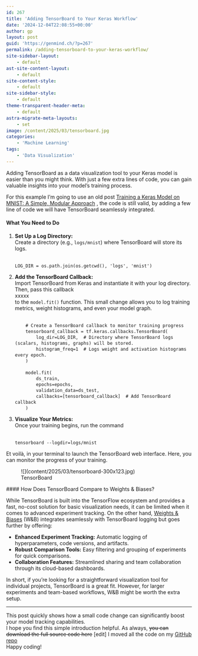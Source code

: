 ```yaml
---
id: 267
title: 'Adding TensorBoard to Your Keras Workflow'
date: '2024-12-04T22:08:55+00:00'
author: gp
layout: post
guid: 'https://genmind.ch/?p=267'
permalink: /adding-tensorboard-to-your-keras-workflow/
site-sidebar-layout:
    - default
ast-site-content-layout:
    - default
site-content-style:
    - default
site-sidebar-style:
    - default
theme-transparent-header-meta:
    - default
astra-migrate-meta-layouts:
    - set
image: /content/2025/03/tensorboard.jpg
categories:
    - 'Machine Learning'
tags:
    - 'Data Visualization'
---
```


Adding TensorBoard as a data visualization tool to your Keras model is easier than you might think. With just a few extra lines of code, you can gain valuable insights into your model’s training process.

For this example I’m going to use an old post [Training a Keras Model on MNIST: A Simple, Modular Approach](https://genmind.ch/training-a-keras-model-on-mnist-a-simple-modular-approach/) , the code is still valid, by adding a few line of code we will have TensorBoard seamlessly integrated.

#### What You Need to Do

1. **Set Up a Log Directory:**  
    Create a directory (e.g., `logs/mnist`) where TensorBoard will store its logs.
    
    ```
    
    LOG_DIR = os.path.join(os.getcwd(), 'logs', 'mnist')
    ```
2. **Add the TensorBoard Callback:**  
    Import TensorBoard from Keras and instantiate it with your log directory. Then, pass this callback  
    xxxxx  
    to the `model.fit()` function. This small change allows you to log training metrics, weight histograms, and even your model graph.
    
    ```
    
        # Create a TensorBoard callback to monitor training progress
        tensorboard_callback = tf.keras.callbacks.TensorBoard(
            log_dir=LOG_DIR,  # Directory where TensorBoard logs (scalars, histograms, graphs) will be stored.
            histogram_freq=1  # Logs weight and activation histograms every epoch.
        )
    
        model.fit(
            ds_train,
            epochs=epochs,
            validation_data=ds_test,
            callbacks=[tensorboard_callback]  # Add TensorBoard callback
        )
    ```
3. **Visualize Your Metrics:**  
    Once your training begins, run the command
    
    ```
    
    tensorboard --logdir=logs/mnist
    ```

Et voilà, in your terminal to launch the TensorBoard web interface. Here, you can monitor the progress of your training.

<figure aria-describedby="caption-attachment-268" class="wp-caption aligncenter" id="attachment_268" style="width: 691px">![](content/2025/03/tensorboard-300x123.jpg)<figcaption class="wp-caption-text" id="caption-attachment-268">TensorBoard</figcaption></figure>#### How Does TensorBoard Compare to Weights &amp; Biases?

While TensorBoard is built into the TensorFlow ecosystem and provides a fast, no-cost solution for basic visualization needs, it can be limited when it comes to advanced experiment tracking. On the other hand, [Weights &amp; Biases](https://wandb.ai/) (W&amp;B) integrates seamlessly with TensorBoard logging but goes further by offering:

- **Enhanced Experiment Tracking:** Automatic logging of hyperparameters, code versions, and artifacts.
- **Robust Comparison Tools:** Easy filtering and grouping of experiments for quick comparisons.
- **Collaboration Features:** Streamlined sharing and team collaboration through its cloud-based dashboards.

In short, if you’re looking for a straightforward visualization tool for individual projects, TensorBoard is a great fit. However, for larger experiments and team-based workflows, W&amp;B might be worth the extra setup.

---

This post quickly shows how a small code change can significantly boost your model tracking capabilities.  
I hope you find this simple introduction helpful. As always, <del>you can download the full source code here</del> \[edit\] I moved all the code on my [GitHub repo](https://github.com/gsantopaolo/dataviz)  
Happy coding!

